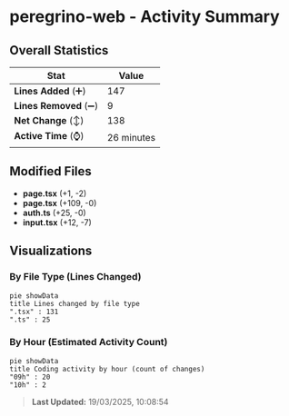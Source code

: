 # peregrino-web - Activity Summary 

## Overall Statistics

| Stat                   | Value                                                             |
| ---------------------- | ----------------------------------------------------------------- |
| **Lines Added** (➕)   | 147                                          |
| **Lines Removed** (➖) | 9                                        |
| **Net Change** (↕)    | 138                |
| **Active Time** (⌚)   | 26 minutes |


## Modified Files
- **page.tsx** (+1, -2)
- **page.tsx** (+109, -0)
- **auth.ts** (+25, -0)
- **input.tsx** (+12, -7)

## Visualizations

### By File Type (Lines Changed)

```mermaid
pie showData
title Lines changed by file type
".tsx" : 131
".ts" : 25
```

### By Hour (Estimated Activity Count)

```mermaid
pie showData
title Coding activity by hour (count of changes)
"09h" : 20
"10h" : 2
```


> **Last Updated:** 19/03/2025, 10:08:54